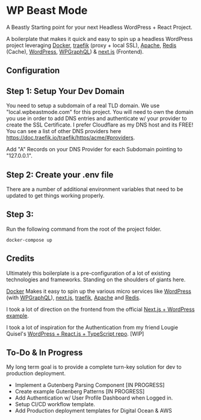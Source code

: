 # WP Beast Mode
A Beastly Starting point for your next Headless WordPress + React Project.

A boilerplate that makes it quick and easy to spin up a headless WordPress project leveraging [Docker](https://www.docker.com/), [traefik](https://traefik.io/) (proxy + local SSL), [Apache](https://Apache.org/), [Redis](https://redis.io/) (Cache), [WordPress](https://wordpress.org), [WPGraphQL](https://www.wpgraphql.com/)) & [next.js](https://nextjs.org/) (Frontend).


## Configuration

## Step 1: Setup Your Dev Domain

You need to setup a subdomain of a real TLD domain. We use "local.wpbeastmode.com" for this project. You will need to own the domain you use in order to add DNS entries and authenticate w/ your provider to create the SSL Certificate. I prefer Cloudflare as my DNS host and its FREE! You can see a list of other DNS providers here https://doc.traefik.io/traefik/https/acme/#providers. 

Add "A" Records on your DNS Provider for each Subdomain pointing to "127.0.0.1". 


## Step 2: Create your .env file

There are a number of additional environment variables that need to be updated to get things working properly. 


## Step 3: 
Run the following command from the root of the project folder.

```
docker-compose up
```


## Credits
Ultimately this boilerplate is a pre-configuration of a lot of existing technologies and frameworks. Standing on the shoulders of giants here. 


[Docker](https://www.docker.com/) Makes it easy to spin up the various micro services like [WordPress](https://wordpress.org) (with [WPGraphQL](https://www.wpgraphql.com/)), [next.js](https://nextjs.org/), [traefik](https://traefik.io/), [Apache](https://apache.org/) and [Redis](https://redis.io/). 

I took a lot of direction on the frontend from the official [Next.js + WordPress example](https://github.com/vercel/next.js/tree/canary/examples/blog-starter). 

I took a lot of inspiration for the Authentication from my friend Lougie Quisel's [WordPress + React.js + TypeScript repo](https://github.com/loq24/wp-react-typescript). [WIP]



## To-Do & In Progress
My long term goal is to provide a complete turn-key solution for dev to production deployment. 

- Implement a Gutenberg Parsing Component [IN PROGRESS]
- Create example Gutenberg Patterns [IN PROGRESS]
- Add Authentication w/ User Profile Dashboard when Logged in.
- Setup CI/CD workflow template.
- Add Production deployment templates for Digital Ocean & AWS



